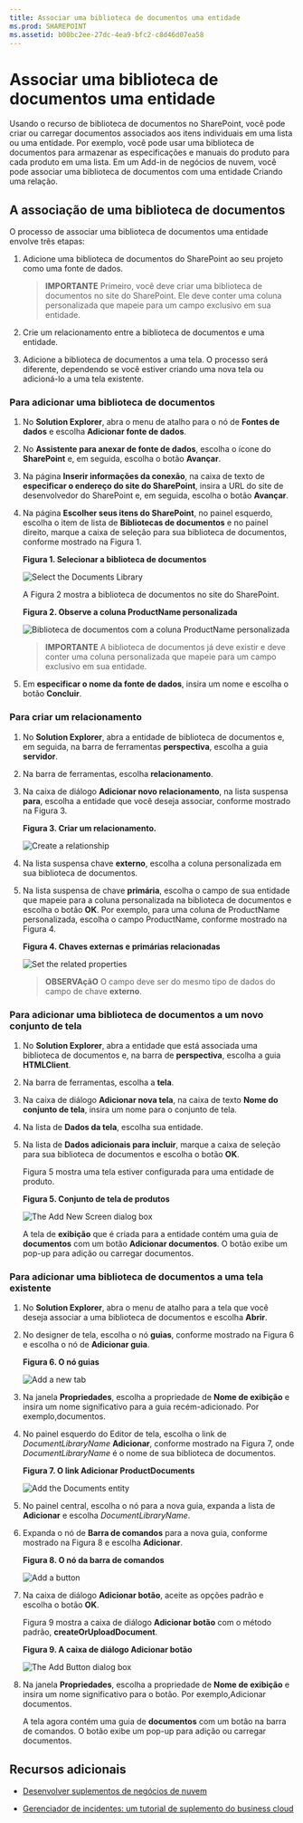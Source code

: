 ```yaml
---
title: Associar uma biblioteca de documentos uma entidade
ms.prod: SHAREPOINT
ms.assetid: b00bc2ee-27dc-4ea9-bfc2-c8d46d07ea58
---
```



# Associar uma biblioteca de documentos uma entidade
Usando o recurso de biblioteca de documentos no SharePoint, você pode criar ou carregar documentos associados aos itens individuais em uma lista ou uma entidade. Por exemplo, você pode usar uma biblioteca de documentos para armazenar as especificações e manuais do produto para cada produto em uma lista. Em um Add-in de negócios de nuvem, você pode associar uma biblioteca de documentos com uma entidade Criando uma relação.
## A associação de uma biblioteca de documentos

O processo de associar uma biblioteca de documentos uma entidade envolve três etapas:
  
    
    

1. Adicione uma biblioteca de documentos do SharePoint ao seu projeto como uma fonte de dados.
    
    > **IMPORTANTE**
      > Primeiro, você deve criar uma biblioteca de documentos no site do SharePoint. Ele deve conter uma coluna personalizada que mapeie para um campo exclusivo em sua entidade.
2. Crie um relacionamento entre a biblioteca de documentos e uma entidade.
    
  
3. Adicione a biblioteca de documentos a uma tela. O processo será diferente, dependendo se você estiver criando uma nova tela ou adicioná-lo a uma tela existente.
    
  

### Para adicionar uma biblioteca de documentos


1. No **Solution Explorer**, abra o menu de atalho para o nó de **Fontes de dados** e escolha **Adicionar fonte de dados**.
    
  
2. No **Assistente para anexar de fonte de dados**, escolha o ícone do **SharePoint** e, em seguida, escolha o botão **Avançar**.
    
  
3. Na página **Inserir informações da conexão**, na caixa de texto de **especificar o endereço do site do SharePoint**, insira a URL do site de desenvolvedor do SharePoint e, em seguida, escolha o botão **Avançar**.
    
  
4. Na página **Escolher seus itens do SharePoint**, no painel esquerdo, escolha o item de lista de **Bibliotecas de documentos** e no painel direito, marque a caixa de seleção para sua biblioteca de documentos, conforme mostrado na Figura 1.
    
   **Figura 1. Selecionar a biblioteca de documentos**

  

     ![Select the Documents Library](images/CBADocLibrary.PNG)
  

    A Figura 2 mostra a biblioteca de documentos no site do SharePoint.
    

   **Figura 2. Observe a coluna ProductName personalizada**

  

     ![Biblioteca de documentos com a coluna ProductName personalizada](images/CBADocLibrary2.PNG)
  

    
    > **IMPORTANTE**
      > A biblioteca de documentos já deve existir e deve conter uma coluna personalizada que mapeie para um campo exclusivo em sua entidade.
5. Em **especificar o nome da fonte de dados**, insira um nome e escolha o botão **Concluir**.
    
  

### Para criar um relacionamento


1. No **Solution Explorer**, abra a entidade de biblioteca de documentos e, em seguida, na barra de ferramentas **perspectiva**, escolha a guia **servidor**.
    
  
2. Na barra de ferramentas, escolha **relacionamento**.
    
  
3. Na caixa de diálogo **Adicionar novo relacionamento**, na lista suspensa **para**, escolha a entidade que você deseja associar, conforme mostrado na Figura 3.
    
   **Figura 3. Criar um relacionamento.**

  

     ![Create a relationship](images/CBARelationship.PNG)
  

  

  
4. Na lista suspensa chave **externo**, escolha a coluna personalizada em sua biblioteca de documentos.
    
  
5. Na lista suspensa de chave **primária**, escolha o campo de sua entidade que mapeie para a coluna personalizada na biblioteca de documentos e escolha o botão **OK**. Por exemplo, para uma coluna de ProductName personalizada, escolha o campo ProductName, conforme mostrado na Figura 4.
    
   **Figura 4. Chaves externas e primárias relacionadas**

  

     ![Set the related properties](images/CBARelationship2.PNG)
  

    
    > **OBSERVAçãO**
      > O campo deve ser do mesmo tipo de dados do campo de chave **externo**.

### Para adicionar uma biblioteca de documentos a um novo conjunto de tela


1. No **Solution Explorer**, abra a entidade que está associada uma biblioteca de documentos e, na barra de **perspectiva**, escolha a guia **HTMLClient**.
    
  
2. Na barra de ferramentas, escolha a **tela**.
    
  
3. Na caixa de diálogo **Adicionar nova tela**, na caixa de texto **Nome do conjunto de tela**, insira um nome para o conjunto de tela.
    
  
4. Na lista de **Dados da tela**, escolha sua entidade.
    
  
5. Na lista de **Dados adicionais para incluir**, marque a caixa de seleção para sua biblioteca de documentos e escolha o botão **OK**.
    
    Figura 5 mostra uma tela estiver configurada para uma entidade de produto.
    

   **Figura 5. Conjunto de tela de produtos**

  

     ![The Add New Screen dialog box](images/CBAScreenSet.PNG)
  

    A tela de **exibição** que é criada para a entidade contém uma guia de **documentos** com um botão **Adicionar documentos**. O botão exibe um pop-up para adição ou carregar documentos.
    
  

### Para adicionar uma biblioteca de documentos a uma tela existente


1. No **Solution Explorer**, abra o menu de atalho para a tela que você deseja associar a uma biblioteca de documentos e escolha **Abrir**.
    
  
2. No designer de tela, escolha o nó **guias**, conforme mostrado na Figura 6 e escolha o nó de **Adicionar guia**.
    
   **Figura 6. O nó guias**

  

     ![Add a new tab](images/CBAAddTab.PNG)
  

  

  
3. Na janela **Propriedades**, escolha a propriedade de **Nome de exibição** e insira um nome significativo para a guia recém-adicionado. Por exemplo,documentos.
    
  
4. No painel esquerdo do Editor de tela, escolha o link de _DocumentLibraryName_ **Adicionar**, conforme mostrado na Figura 7, onde  _DocumentLibraryName_ é o nome de sua biblioteca de documentos.
    
   **Figura 7. O link Adicionar ProductDocuments**

  

     ![Add the Documents entity](images/CBAAddDoc.PNG)
  

  

  
5. No painel central, escolha o nó para a nova guia, expanda a lista de **Adicionar** e escolha _DocumentLibraryName_.
    
  
6. Expanda o nó de **Barra de comandos** para a nova guia, conforme mostrado na Figura 8 e escolha **Adicionar**.
    
   **Figura 8. O nó da barra de comandos**

  

     ![Add a button](images/CBAAddButton.PNG)
  

  

  
7. Na caixa de diálogo **Adicionar botão**, aceite as opções padrão e escolha o botão **OK**.
    
    Figura 9 mostra a caixa de diálogo **Adicionar botão** com o método padrão, **createOrUploadDocument**.
    

   **Figura 9. A caixa de diálogo Adicionar botão**

  

     ![The Add Button dialog box](images/CBAAddDialog.PNG)
  

  

  
8. Na janela **Propriedades**, escolha a propriedade de **Nome de exibição** e insira um nome significativo para o botão. Por exemplo,Adicionar documentos.
    
    A tela agora contém uma guia de **documentos** com um botão na barra de comandos. O botão exibe um pop-up para adição ou carregar documentos.
    
  

## Recursos adicionais
<a name="bk_addresources"> </a>


-  [Desenvolver suplementos de negócios de nuvem](develop-cloud-business-add-ins.md)
    
  
-  [Gerenciador de incidentes: um tutorial de suplemento do business cloud](incident-manager-a-cloud-business-add-in-tutorial.md)
    
  

